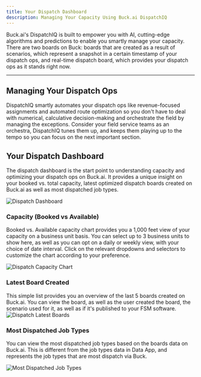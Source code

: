 ```yaml
---
title: Your Dispatch Dashboard
description: Managing Your Capacity Using Buck.ai DispatchIQ
---
```


Buck.ai's DispatchIQ is built to empower you with AI, cutting-edge algorithms and predictions to enable you smartly manage your capacity. There are two boards on Buck: boards that are created as a result of scenarios, which represent a snapshot in a certain timestamp of your dispatch ops, and real-time dispatch board, which provides your dispatch ops as it stands right now.

---

## Managing Your Dispatch Ops

DispatchIQ smartly automates your dispatch ops like revenue-focused assignments and automated route optimization so you don't have to deal with numerical, calculative decision-making and orchestrate the field by managing the exceptions. Consider your field service teams as an orchestra, DispatchIQ tunes them up, and keeps them playing up to the tempo so you can focus on the next important section.

## Your Dispatch Dashboard

The dispatch dashboard is the start point to understanding capacity and optimizing your dispatch ops on Buck.ai. It provides a unique insight on your booked vs. total capacity, latest optimized dispatch boards created on Buck.ai as well as most dispatched job types.

![Dispatch Dashboard](dispatch_dashboard.png)

### Capacity (Booked vs Available)

Booked vs. Available capacity chart provides you a 1,000 feet view of your capacity on a business unit basis. You can select up to 3 business units to show here, as well as you can opt on a daily or weekly view, with your choice of date interval. Click on the relevant dropdowns and selectors to customize the chart according to your preference.

![Dispatch Capacity Chart](dispatch_capacity_chart.png)

### Latest Board Created

This simple list provides you an overview of the last 5 boards created on Buck.ai. You can view the board, as well as the user created the board, the scenario used for it, as well as if it's published to your FSM software.
![Dispatch Latest Boards](dispatch_latest_boards_created.png)

### Most Dispatched Job Types

You can view the most dispatched job types based on the boards data on Buck.ai. This is different from the job types data in Data App, and represents the job types that are most dispatch via Buck.

![Most Dispatched Job Types](dispatch_most_dispatched.png)
